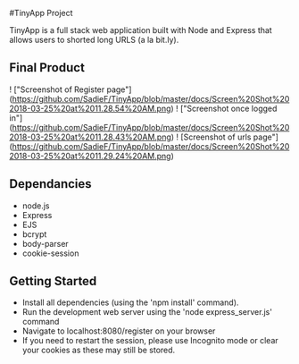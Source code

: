 #TinyApp Project

TinyApp is a full stack web application built with Node and Express that allows users to shorted long URLS (a la bit.ly).

## Final Product
! ["Screenshot of Register page"] (https://github.com/SadieF/TinyApp/blob/master/docs/Screen%20Shot%202018-03-25%20at%2011.28.54%20AM.png)
! ["Screenshot once logged in"] (https://github.com/SadieF/TinyApp/blob/master/docs/Screen%20Shot%202018-03-25%20at%2011.28.43%20AM.png)
! [Screenshot of urls page"] (https://github.com/SadieF/TinyApp/blob/master/docs/Screen%20Shot%202018-03-25%20at%2011.29.24%20AM.png)

## Dependancies

- node.js
- Express
- EJS
- bcrypt
- body-parser
- cookie-session

## Getting Started

- Install all dependencies (using the 'npm install' command).
- Run the development web server using the 'node express_server.js' command
- Navigate to localhost:8080/register on your browser
- If you need to restart the session, please use Incognito mode or clear your cookies as these may still be stored.